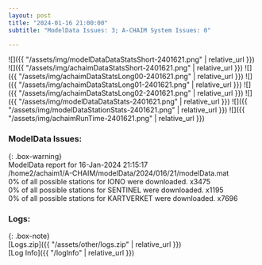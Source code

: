 ```yaml
---
layout: post
title: "2024-01-16 21:00:00"
subtitle: "ModelData Issues: 3; A-CHAIM System Issues: 0"

---
```


![]({{ "/assets/img/modelDataDataStatsShort-2401621.png" | relative_url }})
![]({{ "/assets/img/achaimDataStatsShort-2401621.png" | relative_url }})
![]({{ "/assets/img/achaimDataStatsLong00-2401621.png" | relative_url }})
![]({{ "/assets/img/achaimDataStatsLong01-2401621.png" | relative_url }})
![]({{ "/assets/img/achaimDataStatsLong02-2401621.png" | relative_url }})
![]({{ "/assets/img/modelDataDataStats-2401621.png" | relative_url }})
![]({{ "/assets/img/modelDataStationStats-2401621.png" | relative_url }})
![]({{ "/assets/img/achaimRunTime-2401621.png" | relative_url }})


### ModelData Issues:  
  
{: .box-warning}  
 ModelData report for 16-Jan-2024 21:15:17   
 /home2/achaim1/A-CHAIM/modelData/2024/016/21/modelData.mat   
 0% of all possible stations for IONO were downloaded. x3475   
 0% of all possible stations for SENTINEL were downloaded. x1195   
 0% of all possible stations for KARTVERKET were downloaded. x7696   
  


### Logs:  
  
{: .box-note}  
[Logs.zip]({{ "/assets/other/logs.zip" | relative_url }})  
[Log Info]({{ "/logInfo" | relative_url }})  
